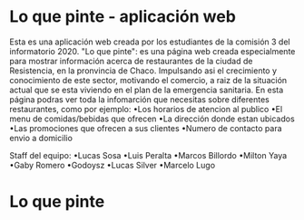 # Lo que pinte - aplicación web

Esta es una aplicación web creada por los estudiantes de la comisión 3 del informatorio 2020. 
"Lo que pinte": es una página web creada especialmente para mostrar información acerca de restaurantes de la ciudad de Resistencia, en la pronvincia de Chaco. Impulsando asi el crecimiento y conocimiento de este sector, motivando el comercio, a raiz de la situación actual que se esta viviendo en el plan de la emergencia sanitaria. En esta página podras ver toda la infomarción que necesitas sobre diferentes restaurantes, como por ejemplo:
•Los horarios de atencion al publico
•El menu de comidas/bebidas que ofrecen
•La dirección donde estan ubicados
•Las promociones que ofrecen a sus clientes
•Numero de contacto para envio a domicilio

Staff del equipo:
•Lucas Sosa
•Luis Peralta
•Marcos Billordo
•Milton Yaya
•Gaby Romero
•Godoysz
•Lucas Silver
•Marcelo Lugo

# Lo que pinte
